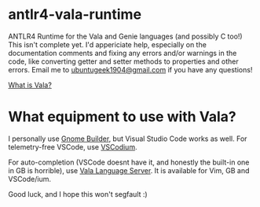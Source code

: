 # antlr4-vala-runtime
ANTLR4 Runtime for the Vala and Genie languages (and possibly C too!)
This isn't complete yet. I'd appericiate help, especially on the documentation comments and fixing any errors and/or warnings in the code, like converting getter and setter methods to properties and other errors. Email me to ubuntugeek1904@gmail.com if you have any questions!

[What is Vala?](https://wiki.gnome.org/Projects/Vala)

# What equipment to use with Vala?
I personally use [Gnome Builder](https://wiki.gnome.org/Apps/Builder), but Visual Studio Code works as well. For telemetry-free VSCode, use [VSCodium](https://vscodium.com/).

For auto-completion (VSCode doesnt have it, and honestly the built-in one in GB is horrible), use [Vala Language Server](https://github.com/benwaffle/vala-language-server). It is available for Vim, GB and VSCode/ium.

Good luck, and I hope this won't segfault :)

